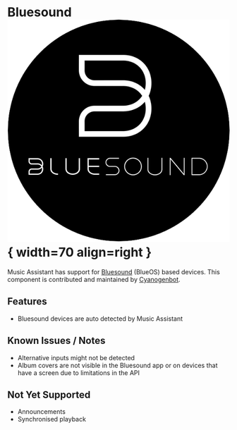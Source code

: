 # Bluesound ![Preview image](../assets/icons/bluesound-logo.png){ width=70 align=right }

Music Assistant has support for [Bluesound](https://www.bluesound.com/) (BlueOS) based devices. This component is contributed and maintained by [Cyanogenbot](https://github.com/Cyanogenbot).

## Features

- Bluesound devices are auto detected by Music Assistant

## Known Issues / Notes

- Alternative inputs might not be detected
- Album covers are not visible in the Bluesound app or on devices that have a screen due to limitations in the API
  
## Not Yet Supported

- Announcements
- Synchronised playback
